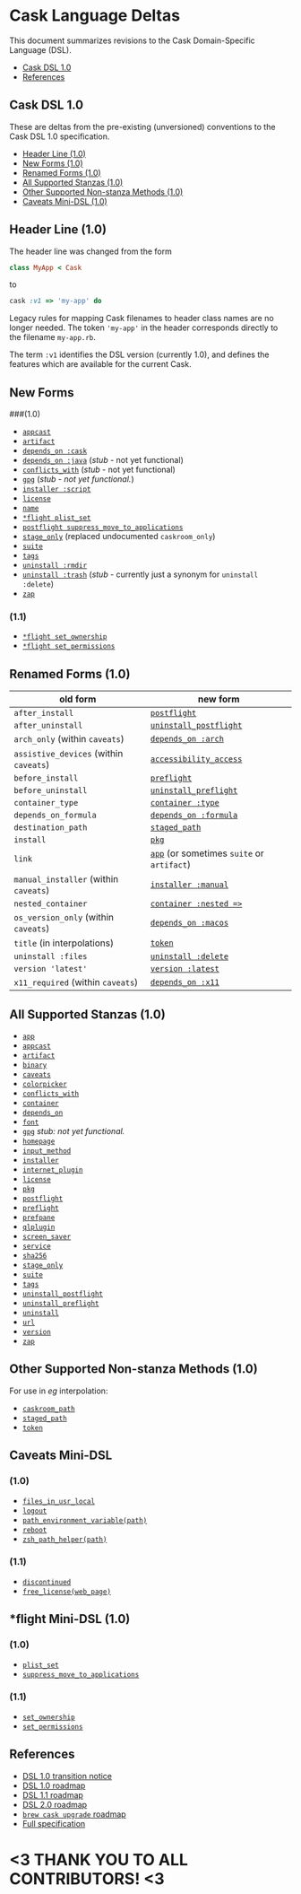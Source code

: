 # Cask Language Deltas

This document summarizes revisions to the Cask Domain-Specific Language (DSL).

* [Cask DSL 1.0](#cask-dsl-10)
* [References](#references)

## Cask DSL 1.0

These are deltas from the pre-existing (unversioned) conventions to the Cask DSL 1.0 specification.

* [Header Line (1.0)](#header-line-10)
* [New Forms (1.0)](#new-forms-10)
* [Renamed Forms (1.0)](#renamed-forms-10)
* [All Supported Stanzas (1.0)](#all-supported-stanzas-10)
* [Other Supported Non-stanza Methods (1.0)](#other-supported-non-stanza-methods-10)
* [Caveats Mini-DSL (1.0)](#caveats-mini-dsl-10)


## Header Line (1.0)

The header line was changed from the form

```ruby
class MyApp < Cask
```

to

```ruby
cask :v1 => 'my-app' do
```

Legacy rules for mapping Cask filenames to header class names are no longer needed. The token `'my-app'` in the header corresponds directly to the filename `my-app.rb`.

The term `:v1` identifies the DSL version (currently 1.0), and defines the features which are available for the current Cask.

## New Forms

###(1.0)

* [`appcast`](CASK_LANGUAGE_REFERENCE.md#appcast-stanza-details)
* [`artifact`](CASK_LANGUAGE_REFERENCE.md#at-least-one-artifact-stanza-is-also-required)
* [`depends_on :cask`](CASK_LANGUAGE_REFERENCE.md#depends_on-stanza-details)
* [`depends_on :java`](CASK_LANGUAGE_REFERENCE.md#depends_on-stanza-details) (*stub* - not yet functional)
* [`conflicts_with`](CASK_LANGUAGE_REFERENCE.md#conflicts_with-stanza-details) (*stub* - not yet functional)
* [`gpg`](CASK_LANGUAGE_REFERENCE.md#gpg-stanza-details) (*stub - not yet functional.*)
* [`installer :script`](CASK_LANGUAGE_REFERENCE.md#installer-script)
* [`license`](CASK_LANGUAGE_REFERENCE.md#license-stanza-details)
* [`name`](CASK_LANGUAGE_REFERENCE.md#name-stanza-details)
* [`*flight plist_set`](CASK_LANGUAGE_REFERENCE.md#flight-stanzas-details)
* [`postflight suppress_move_to_applications`](CASK_LANGUAGE_REFERENCE.md#flight-stanza-details)
* [`stage_only`](CASK_LANGUAGE_REFERENCE.md#at-least-one-artifact-stanza-is-also-required) (replaced undocumented `caskroom_only`)
* [`suite`](CASK_LANGUAGE_REFERENCE.md#suite-stanza-details)
* [`tags`](CASK_LANGUAGE_REFERENCE.md#tags-stanza-details)
* [`uninstall :rmdir`](CASK_LANGUAGE_REFERENCE.md#uninstall-stanza-details)
* [`uninstall :trash`](CASK_LANGUAGE_REFERENCE.md#uninstall-key-trash) (*stub* - currently just a synonym for `uninstall :delete`)
* [`zap`](CASK_LANGUAGE_REFERENCE.md#zap-stanza-details)

### (1.1)

* [`*flight set_ownership`](CASK_LANGUAGE_REFERENCE.md#flight-stanzas-details)
* [`*flight set_permissions`](CASK_LANGUAGE_REFERENCE.md#flight-stanzas-details)

## Renamed Forms (1.0)

| old form                                | new form
| --------------------------------------- |----------------
| `after_install`                         | [`postflight`](CASK_LANGUAGE_REFERENCE.md#optional-stanzas)
| `after_uninstall`                       | [`uninstall_postflight`](CASK_LANGUAGE_REFERENCE.md#optional-stanzas)
| `arch_only` (within `caveats`)          | [`depends_on :arch`](CASK_LANGUAGE_REFERENCE.md#depends_on-arch)
| `assistive_devices` (within `caveats`)  | [`accessibility_access`](CASK_LANGUAGE_REFERENCE.md#optional-stanzas)
| `before_install`                        | [`preflight`](CASK_LANGUAGE_REFERENCE.md#optional-stanzas)
| `before_uninstall`                      | [`uninstall_preflight`](CASK_LANGUAGE_REFERENCE.md#optional-stanzas)
| `container_type`                        | [`container :type`](CASK_LANGUAGE_REFERENCE.md#optional-stanzas)
| `depends_on_formula`                    | [`depends_on :formula`](CASK_LANGUAGE_REFERENCE.md#depends_on-formula)
| `destination_path`                      | [`staged_path`](CASK_LANGUAGE_REFERENCE.md#caveats-as-a-string)
| `install`                               | [`pkg`](CASK_LANGUAGE_REFERENCE.md#pkg-stanza-details)
| `link`                                  | [`app`](CASK_LANGUAGE_REFERENCE.md#app-stanza-details) (or sometimes `suite` or `artifact`)
| `manual_installer` (within `caveats`)   | [`installer :manual`](CASK_LANGUAGE_REFERENCE.md#installer-manual)
| `nested_container`                      | [`container :nested =>`](CASK_LANGUAGE_REFERENCE.md#optional-stanzas)
| `os_version_only` (within `caveats`)    | [`depends_on :macos`](CASK_LANGUAGE_REFERENCE.md#depends_on-macos)
| `title` (in interpolations)             | [`token`](CASK_LANGUAGE_REFERENCE.md#caveats-as-a-string)
| `uninstall :files`                      | [`uninstall :delete`](CASK_LANGUAGE_REFERENCE.md#uninstall-key-delete)
| `version 'latest'`                      | [`version :latest`](CASK_LANGUAGE_REFERENCE.md#required-stanzas)
| `x11_required` (within `caveats`)       | [`depends_on :x11`](CASK_LANGUAGE_REFERENCE.md#all-depends_on-keys)

## All Supported Stanzas (1.0)

* [`app`](CASK_LANGUAGE_REFERENCE.md#app-stanza-details)
* [`appcast`](CASK_LANGUAGE_REFERENCE.md#appcast-stanza-details)
* [`artifact`](CASK_LANGUAGE_REFERENCE.md#at-least-one-artifact-stanza-is-also-required)
* [`binary`](CASK_LANGUAGE_REFERENCE.md#at-least-one-artifact-stanza-is-also-required)
* [`caveats`](CASK_LANGUAGE_REFERENCE.md#caveats-stanza-details)
* [`colorpicker`](CASK_LANGUAGE_REFERENCE.md#at-least-one-artifact-stanza-is-also-required)
* [`conflicts_with`](CASK_LANGUAGE_REFERENCE.md#conflicts_with-stanza-details)
* [`container`](CASK_LANGUAGE_REFERENCE.md#optional-stanzas)
* [`depends_on`](CASK_LANGUAGE_REFERENCE.md#depends_on-stanza-details)
* [`font`](CASK_LANGUAGE_REFERENCE.md#at-least-one-artifact-stanza-is-also-required)
* [`gpg`](CASK_LANGUAGE_REFERENCE.md#gpg-stanza-details) *stub: not yet functional.*
* [`homepage`](CASK_LANGUAGE_REFERENCE.md#required-stanzas)
* [`input_method`](CASK_LANGUAGE_REFERENCE.md#at-least-one-artifact-stanza-is-also-required)
* [`installer`](CASK_LANGUAGE_REFERENCE.md#installer-stanza-details)
* [`internet_plugin`](CASK_LANGUAGE_REFERENCE.md#at-least-one-artifact-stanza-is-also-required)
* [`license`](CASK_LANGUAGE_REFERENCE.md#license-stanza-details)
* [`pkg`](CASK_LANGUAGE_REFERENCE.md#pkg-stanza-details)
* [`postflight`](CASK_LANGUAGE_REFERENCE.md#optional-stanzas)
* [`preflight`](CASK_LANGUAGE_REFERENCE.md#optional-stanzas)
* [`prefpane`](CASK_LANGUAGE_REFERENCE.md#at-least-one-artifact-stanza-is-also-required)
* [`qlplugin`](CASK_LANGUAGE_REFERENCE.md#at-least-one-artifact-stanza-is-also-required)
* [`screen_saver`](CASK_LANGUAGE_REFERENCE.md#at-least-one-artifact-stanza-is-also-required)
* [`service`](CASK_LANGUAGE_REFERENCE.md#at-least-one-artifact-stanza-is-also-required)
* [`sha256`](CASK_LANGUAGE_REFERENCE.md#checksum-stanza-details)
* [`stage_only`](CASK_LANGUAGE_REFERENCE.md#optional-stanzas)
* [`suite`](CASK_LANGUAGE_REFERENCE.md#suite-stanza-details)
* [`tags`](CASK_LANGUAGE_REFERENCE.md#tags-stanza-details)
* [`uninstall_postflight`](CASK_LANGUAGE_REFERENCE.md#optional-stanzas)
* [`uninstall_preflight`](CASK_LANGUAGE_REFERENCE.md#optional-stanzas)
* [`uninstall`](CASK_LANGUAGE_REFERENCE.md#uninstall-stanza-details)
* [`url`](CASK_LANGUAGE_REFERENCE.md#url-stanza-details)
* [`version`](CASK_LANGUAGE_REFERENCE.md#required-stanzas)
* [`zap`](CASK_LANGUAGE_REFERENCE.md#zap-stanza-details)

## Other Supported Non-stanza Methods (1.0)

For use in *eg* interpolation:

* [`caskroom_path`](CASK_LANGUAGE_REFERENCE.md#caveats-as-a-string)
* [`staged_path`](CASK_LANGUAGE_REFERENCE.md#caveats-as-a-string)
* [`token`](CASK_LANGUAGE_REFERENCE.md#caveats-as-a-string)

## Caveats Mini-DSL

### (1.0)

* [`files_in_usr_local`](CASK_LANGUAGE_REFERENCE.md#caveats-mini-dsl)
* [`logout`](CASK_LANGUAGE_REFERENCE.md#caveats-mini-dsl)
* [`path_environment_variable(path)`](CASK_LANGUAGE_REFERENCE.md#caveats-mini-dsl)
* [`reboot`](CASK_LANGUAGE_REFERENCE.md#caveats-mini-dsl)
* [`zsh_path_helper(path)`](CASK_LANGUAGE_REFERENCE.md#caveats-mini-dsl)

### (1.1)

* [`discontinued`](CASK_LANGUAGE_REFERENCE.md#caveats-mini-dsl)
* [`free_license(web_page)`](CASK_LANGUAGE_REFERENCE.md#caveats-mini-dsl)

## \*flight Mini-DSL (1.0)

### (1.0)

* [`plist_set`](CASK_LANGUAGE_REFERENCE.md#flight-stanzas-details)
* [`suppress_move_to_applications`](CASK_LANGUAGE_REFERENCE.md#flight-stanzas-details)

### (1.1)

* [`set_ownership`](CASK_LANGUAGE_REFERENCE.md#flight-stanzas-details)
* [`set_permissions`](CASK_LANGUAGE_REFERENCE.md#flight-stanzas-details)

## References

* [DSL 1.0 transition notice](https://github.com/caskroom/homebrew-cask/issues/5890)
* [DSL 1.0 roadmap](https://github.com/caskroom/homebrew-cask/issues/4688)
* [DSL 1.1 roadmap](https://github.com/caskroom/homebrew-cask/issues/5586)
* [DSL 2.0 roadmap](https://github.com/caskroom/homebrew-cask/issues/5592)
* [`brew cask upgrade` roadmap](https://github.com/caskroom/homebrew-cask/issues/4678)
* [Full specification](CASK_LANGUAGE_REFERENCE.md)

# <3 THANK YOU TO ALL CONTRIBUTORS! <3

